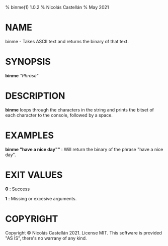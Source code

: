 % binme(1) 1.0.2
% Nicolás Castellán
% May 2021

<!-- Use:                                                             -->
<!--   pandoc binme.1.md -s -t man -o binme.1                         -->
<!-- to convert this markdown to groff format                         -->
<!-- Choose from these sections:                                      -->
<!-- 1. Executable programs: Or, shell commands.                      -->
<!-- 2. System calls: Functions provided by the kernel.               -->
<!-- 3. Library calls: Functions within program libraries.            -->
<!-- 4. Special files.                                                -->
<!-- 5. File formats and conventions: For example, “/etc/passwd”.     -->
<!-- 6. Games.                                                        -->
<!-- 7. Miscellaneous: Macro packages and conventions, such as groff. -->
<!-- 8. System administration commands: Usually reserved for root.    -->
<!-- 9. Kernel routines: Not usually installed by default.            -->

# NAME
binme - Takes ASCII text and returns the binary of that text.

# SYNOPSIS
**binme** *"Phrase"*

# DESCRIPTION
**binme** loops through the characters in the string and prints the bitset of each character to the console, followed by a space.

# EXAMPLES
**binme "have a nice day""**
: Will return the binary of the phrase "have a nice day".

# EXIT VALUES
**0**
: Success

**1**
: Missing or excesive arguments.

# COPYRIGHT
Copyright © Nicolás Castellán 2021. License MIT. This software is provided "AS IS", there's no warrany of any kind.
